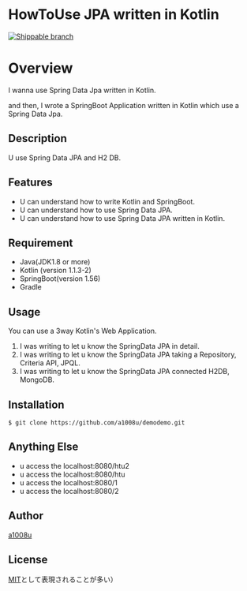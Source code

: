 # HowToUse JPA written in Kotlin
[![Shippable branch](https://img.shields.io/shippable/5444c5ecb904a4b21567b0ff/master.svg)]()

# Overview

I wanna use Spring Data Jpa written in Kotlin. 

and then, I wrote a SpringBoot Application written in Kotlin which use a Spring Data Jpa. 

## Description

U use Spring Data JPA and H2 DB. 

## Features

- U can understand how to write Kotlin and SpringBoot.
- U can understand how to use Spring Data JPA.
- U can understand how to use Spring Data JPA written in Kotlin.

## Requirement

- Java(JDK1.8 or more)
- Kotlin (version 1.1.3-2)
- SpringBoot(version 1.56)
- Gradle

## Usage

You can use a 3way Kotlin's Web Application.

1. I was writing to let u know the SpringData JPA in detail.
2. I was writing to let u know the SpringData JPA taking a Repository, Criteria API, JPQL.
3. I was writing to let u know the SpringData JPA connected H2DB, MongoDB.

## Installation

    $ git clone https://github.com/a1008u/demodemo.git

## Anything Else

- u access the localhost:8080/htu2
- u access the localhost:8080/htu
- u access the localhost:8080/1
- u access the localhost:8080/2

## Author

[a1008u](https://github.com/a1008u)

## License

[MIT](http://b4b4r07.mit-license.org)として表現されることが多い）

